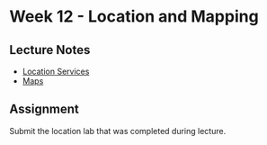 # Week 12 - Location and Mapping

## Lecture Notes
- [Location Services](location.md)  
- [Maps](maps.md)


## Assignment
Submit the location lab that was completed during lecture.
